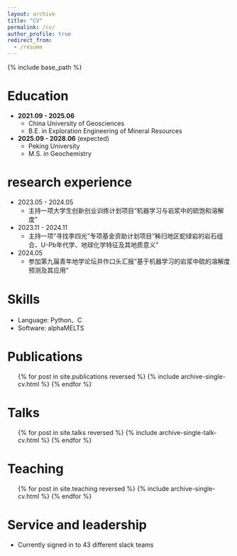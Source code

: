 ```yaml
---
layout: archive
title: "CV"
permalink: /cv/
author_profile: true
redirect_from:
  - /resume
---
```


{% include base_path %}

Education
======
- **2021.09 - 2025.06**
  - China University of Geosciences
  - B.E. in Exploration Engineering of Mineral Resources
- **2025.09 - 2028.06** (expected)  
  - Peking University  
  - M.S. in Geochemistry 

research experience
======
- 2023.05 - 2024.05
  - 主持一项大学生创新创业训练计划项目“机器学习与岩浆中的硫饱和溶解度”
- 2023.11 - 2024.11
  - 主持一项“寻找李四光”专项基金资助计划项目“秭归地区蛇绿岩的岩石组合、U-Pb年代学、地球化学特征及其地质意义”
- 2024.05
  - 参加第九届青年地学论坛并作口头汇报“基于机器学习的岩浆中硫的溶解度预测及其应用”
  
Skills
======
- Language: Python、C
- Software: alphaMELTS

Publications
======
  <ul>{% for post in site.publications reversed %}
    {% include archive-single-cv.html %}
  {% endfor %}</ul>
  
Talks
======
  <ul>{% for post in site.talks reversed %}
    {% include archive-single-talk-cv.html  %}
  {% endfor %}</ul>
  
Teaching
======
  <ul>{% for post in site.teaching reversed %}
    {% include archive-single-cv.html %}
  {% endfor %}</ul>
  
Service and leadership
======
* Currently signed in to 43 different slack teams
